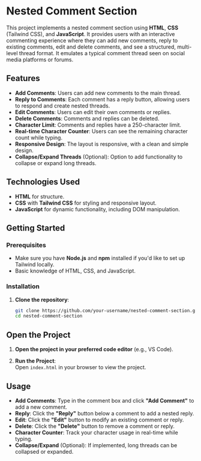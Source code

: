 # Nested Comment Section

This project implements a nested comment section using **HTML**, **CSS** (Tailwind CSS), and **JavaScript**. It provides users with an interactive commenting experience where they can add new comments, reply to existing comments, edit and delete comments, and see a structured, multi-level thread format. It emulates a typical comment thread seen on social media platforms or forums.

## Features

- **Add Comments**: Users can add new comments to the main thread.
- **Reply to Comments**: Each comment has a reply button, allowing users to respond and create nested threads.
- **Edit Comments**: Users can edit their own comments or replies.
- **Delete Comments**: Comments and replies can be deleted.
- **Character Limit**: Comments and replies have a 250-character limit.
- **Real-time Character Counter**: Users can see the remaining character count while typing.
- **Responsive Design**: The layout is responsive, with a clean and simple design.
- **Collapse/Expand Threads** (Optional): Option to add functionality to collapse or expand long threads.

## Technologies Used

- **HTML** for structure.
- **CSS** with **Tailwind CSS** for styling and responsive layout.
- **JavaScript** for dynamic functionality, including DOM manipulation.

## Getting Started

### Prerequisites

- Make sure you have **Node.js** and **npm** installed if you'd like to set up Tailwind locally.
- Basic knowledge of HTML, CSS, and JavaScript.

### Installation

1. **Clone the repository**:

   ```bash
   git clone https://github.com/your-username/nested-comment-section.git
   cd nested-comment-section
   
## Open the Project

1. **Open the project in your preferred code editor** (e.g., VS Code).

2. **Run the Project**:  
   Open `index.html` in your browser to view the project.

## Usage

- **Add Comments**: Type in the comment box and click **"Add Comment"** to add a new comment.
- **Reply**: Click the **"Reply"** button below a comment to add a nested reply.
- **Edit**: Click the **"Edit"** button to modify an existing comment or reply.
- **Delete**: Click the **"Delete"** button to remove a comment or reply.
- **Character Counter**: Track your character usage in real-time while typing.
- **Collapse/Expand** (Optional): If implemented, long threads can be collapsed or expanded.